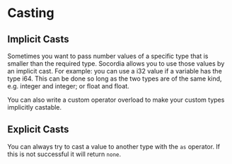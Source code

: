 # Casting

## Implicit Casts

Sometimes you want to pass number values of a specific type that is smaller than the required type. Socordia allows you to use those values by an implicit cast. For example: you can use a i32 value if a variable has the type i64. This can be done so long as the two types are of the same kind, e.g. integer and integer; or float and float.

You can also write a custom operator overload to make your custom types implicitly castable.

## Explicit Casts

You can always try to cast a value to another type with the `as` operator. If this is not successful it will return `none`.
